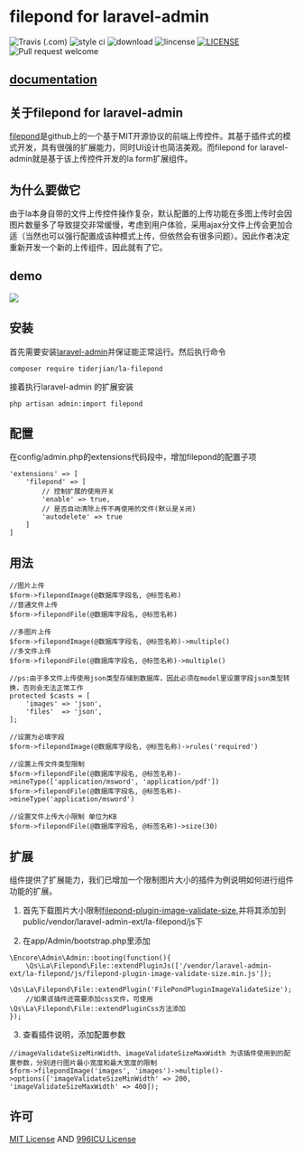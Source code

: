 # filepond for laravel-admin

![Travis (.com)](https://img.shields.io/travis/com/tiderjian/la-filepond.svg?style=flat-square)
![style ci](https://img.shields.io/travis/com/tiderjian/la-filepond.svg?style=flat-square)
![download](https://img.shields.io/packagist/dt/tiderjian/la-filepond.svg?style=flat-square)
![lincense](https://img.shields.io/badge/license-MIT-blue.svg?style=flat-square)
[![LICENSE](https://img.shields.io/badge/license-Anti%20996-blue.svg)](https://github.com/996icu/996.ICU/blob/master/LICENSE)
![Pull request welcome](https://img.shields.io/badge/pr-welcome-green.svg?style=flat-square)

## [documentation](https://github.com/tiderjian/la-filepond/blob/master/README.md)

## 关于filepond for laravel-admin
   [filepond](https://github.com/pqina/filepond)是github上的一个基于MIT开源协议的前端上传控件。其基于插件式的模式开发，具有很强的扩展能力，同时UI设计也简洁美观。而filepond for laravel-admin就是基于该上传控件开发的la form扩展组件。
   

## 为什么要做它
由于la本身自带的文件上传控件操作复杂，默认配置的上传功能在多图上传时会因图片数量多了导致提交非常缓慢，考虑到用户体验，采用ajax分文件上传会更加合适（当然也可以强行配置成该种模式上传，但依然会有很多问题）。因此作者决定重新开发一个新的上传组件，因此就有了它。

## demo
<img src="https://user-images.githubusercontent.com/1665649/54975771-280ac900-4fd3-11e9-91c6-c26661242fcb.gif" />

## 安装
首先需要安装[laravel-admin](https://github.com/z-song/laravel-admin)并保证能正常运行。然后执行命令
```
composer require tiderjian/la-filepond
```
接着执行laravel-admin 的扩展安装
```
php artisan admin:import filepond
```

## 配置
在config/admin.php的extensions代码段中，增加filepond的配置子项
```
'extensions' => [
    'filepond' => [
        // 控制扩展的使用开关
        'enable' => true,
        // 是否自动清除上传不再使用的文件(默认是关闭)
        'autodelete' => true
    ]
]
```

## 用法
```
//图片上传
$form->filepondImage(@数据库字段名, @标签名称)
//普通文件上传
$form->filepondFile(@数据库字段名, @标签名称)

//多图片上传
$form->filepondImage(@数据库字段名, @标签名称)->multiple()
//多文件上传
$form->filepondFile(@数据库字段名, @标签名称)->multiple()

//ps:由于多文件上传使用json类型存储到数据库，因此必须在model里设置字段json类型转换，否则会无法正常工作
protected $casts = [
    'images' => 'json',
    'files'  => 'json',
];

//设置为必填字段
$form->filepondImage(@数据库字段名, @标签名称)->rules('required')

//设置上传文件类型限制
$form->filepondFile(@数据库字段名, @标签名称)->mineType(['application/msword', 'application/pdf'])
$form->filepondFile(@数据库字段名, @标签名称)->mineType('application/msword')

//设置文件上传大小限制 单位为KB
$form->filepondFile(@数据库字段名, @标签名称)->size(30)
```

## 扩展
组件提供了扩展能力，我们已增加一个限制图片大小的插件为例说明如何进行组件功能的扩展。
1. 首先下载图片大小限制[filepond-plugin-image-validate-size](https://github.com/pqina/filepond-plugin-image-validate-size),并将其添加到public/vendor/laravel-admin-ext/la-filepond/js下

2. 在app/Admin/bootstrap.php里添加
```
\Encore\Admin\Admin::booting(function(){
    \Qs\La\Filepond\File::extendPluginJs(['/vendor/laravel-admin-ext/la-filepond/js/filepond-plugin-image-validate-size.min.js']);
    \Qs\La\Filepond\File::extendPlugin('FilePondPluginImageValidateSize');
    //如果该插件还需要添加css文件，可使用\Qs\La\Filepond\File::extendPluginCss方法添加
});
```

3. 查看插件说明，添加配置参数
```
//imageValidateSizeMinWidth、imageValidateSizeMaxWidth 为该插件使用到的配置参数，分别进行图片最小宽度和最大宽度的限制
$form->filepondImage('images', 'images')->multiple()->options(['imageValidateSizeMinWidth' => 200, 'imageValidateSizeMaxWidth' => 400]);
```

## 许可
[MIT License](https://github.com/tiderjian/la-filepond/blob/master/LICENSE.MIT)  AND [996ICU License](https://github.com/tiderjian/la-filepond/blob/master/LICENSE.996ICU)
